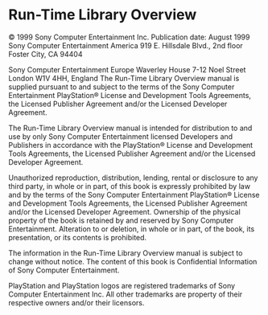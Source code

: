 # Run-Time Library Overview


© 1999 Sony Computer Entertainment Inc.
Publication date: August 1999
Sony Computer Entertainment America
919 E. Hillsdale Blvd., 2nd floor
Foster City, CA 94404

Sony Computer Entertainment Europe
Waverley House
7-12 Noel Street
London W1V 4HH, England
The Run-Time Library Overview manual is supplied pursuant to and subject to the terms of the Sony Computer Entertainment PlayStation® License and Development Tools Agreements, the Licensed Publisher Agreement and/or the Licensed Developer Agreement.

The Run-Time Library Overview manual is intended for distribution to and use by only Sony Computer Entertainment licensed Developers and Publishers in accordance with the PlayStation® License and Development Tools Agreements, the Licensed Publisher Agreement and/or the Licensed Developer Agreement.

Unauthorized reproduction, distribution, lending, rental or disclosure to any third party, in whole or in part, of this book is expressly prohibited by law and by the terms of the Sony Computer Entertainment PlayStation® License and Development Tools Agreements, the Licensed Publisher Agreement and/or the Licensed Developer Agreement.
Ownership of the physical property of the book is retained by and reserved by Sony Computer Entertainment. Alteration to or deletion, in whole or in part, of the book, its presentation, or its contents is prohibited.

The information in the Run-Time Library Overview manual is subject to change without notice. The content of this book is Confidential Information of Sony Computer Entertainment.

PlayStation and PlayStation logos are registered trademarks of Sony Computer Entertainment Inc. All other trademarks are property of their respective owners and/or their licensors.

